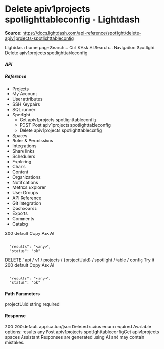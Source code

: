# Delete apiv1projects spotlighttableconfig - Lightdash

**Source:** https://docs.lightdash.com/api-reference/spotlight/delete-apiv1projects-spotlighttableconfig

Lightdash home page
Search...
Ctrl KAsk AI
Search...
Navigation
Spotlight
Delete apiv1projects spotlighttableconfig
##### API


##### Reference
  * Projects
  * My Account
  * User attributes
  * SSH Keypairs
  * SQL runner
  * Spotlight
    * Get apiv1projects spotlighttableconfig
    * POST
Post apiv1projects spotlighttableconfig
    * Delete apiv1projects spotlighttableconfig
  * Spaces
  * Roles & Permissions
  * Integrations
  * Share links
  * Schedulers
  * Exploring
  * Charts
  * Content
  * Organizations
  * Notifications
  * Metrics Explorer
  * User Groups
  * API Reference
  * Git Integration
  * Dashboards
  * Exports
  * Comments
  * Catalog


200
default
Copy
Ask AI
```

  "results": "<any>",
  "status": "ok"

```

DELETE
/
api
/
v1
/
projects
/
{projectUuid}
/
spotlight
/
table
/
config
Try it
200
default
Copy
Ask AI
```

  "results": "<any>",
  "status": "ok"

```

#### Path Parameters
projectUuid
string
required
#### Response
200
200 default
application/json
Deleted
status
enum<string>
required
Available options: 
results
any
Post apiv1projects spotlighttableconfigGet apiv1projects spaces
Assistant
Responses are generated using AI and may contain mistakes.


